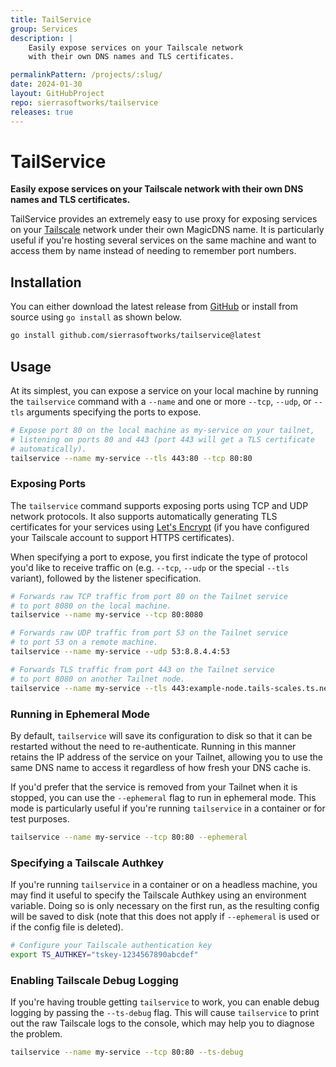 ```yaml
---
title: TailService
group: Services
description: |
    Easily expose services on your Tailscale network
    with their own DNS names and TLS certificates.

permalinkPattern: /projects/:slug/
date: 2024-01-30
layout: GitHubProject
repo: sierrasoftworks/tailservice
releases: true
---
```


# TailService
**Easily expose services on your Tailscale network with their own DNS names and TLS certificates.**

TailService provides an extremely easy to use proxy for exposing services on your
[Tailscale](https://tailscale.com/) network under their own MagicDNS name. It is
particularly useful if you're hosting several services on the same machine and
want to access them by name instead of needing to remember port numbers.

## Installation
You can either download the latest release from
[GitHub](https://github.com/sierrasoftworks/tailservice/releases)
or install from source using `go install` as shown below.

```bash
go install github.com/sierrasoftworks/tailservice@latest
```

## Usage
At its simplest, you can expose a service on your local machine by running the
`tailservice` command with a `--name` and one or more `--tcp`, `--udp`, or `--tls`
arguments specifying the ports to expose.

```bash
# Expose port 80 on the local machine as my-service on your tailnet,
# listening on ports 80 and 443 (port 443 will get a TLS certificate
# automatically).
tailservice --name my-service --tls 443:80 --tcp 80:80
```

### Exposing Ports
The `tailservice` command supports exposing ports using TCP and UDP
network protocols. It also supports automatically generating TLS certificates
for your services using [Let's Encrypt](https://letsencrypt.org/) (if you
have configured your Tailscale account to support HTTPS certificates).

When specifying a port to expose, you first indicate the type of protocol
you'd like to receive traffic on (e.g. `--tcp`, `--udp` or the special `--tls`
variant), followed by the listener specification.

```bash
# Forwards raw TCP traffic from port 80 on the Tailnet service
# to port 8080 on the local machine.
tailservice --name my-service --tcp 80:8080

# Forwards raw UDP traffic from port 53 on the Tailnet service
# to port 53 on a remote machine.
tailservice --name my-service --udp 53:8.8.4.4:53

# Forwards TLS traffic from port 443 on the Tailnet service
# to port 8080 on another Tailnet node.
tailservice --name my-service --tls 443:example-node.tails-scales.ts.net:8080
```

### Running in Ephemeral Mode
By default, `tailservice` will save its configuration to disk so that it can
be restarted without the need to re-authenticate. Running in this manner retains
the IP address of the service on your Tailnet, allowing you to use the same
DNS name to access it regardless of how fresh your DNS cache is.

If you'd prefer that the service is removed from your Tailnet when it is
stopped, you can use the `--ephemeral` flag to run in ephemeral mode. This
mode is particularly useful if you're running `tailservice` in a container
or for test purposes.

```bash
tailservice --name my-service --tcp 80:80 --ephemeral
```

### Specifying a Tailscale Authkey
If you're running `tailservice` in a container or on a headless machine,
you may find it useful to specify the Tailscale Authkey using an environment
variable. Doing so is only necessary on the first run, as the resulting config
will be saved to disk (note that this does not apply if `--ephemeral` is used
or if the config file is deleted).

```bash
# Configure your Tailscale authentication key
export TS_AUTHKEY="tskey-1234567890abcdef"
```

### Enabling Tailscale Debug Logging
If you're having trouble getting `tailservice` to work, you can enable debug
logging by passing the `--ts-debug` flag. This will cause `tailservice` to
print out the raw Tailscale logs to the console, which may help you to
diagnose the problem.

```bash
tailservice --name my-service --tcp 80:80 --ts-debug
```

